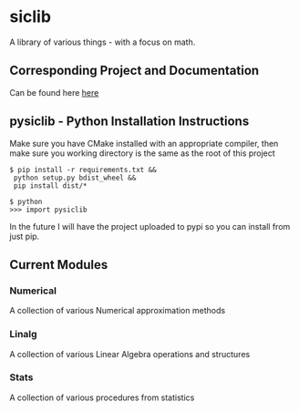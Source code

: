 # siclib

A library of various things - with a focus on math.

## Corresponding Project and Documentation
Can be found here <a href ="https://shameekconyers.com/projects/siclib">here</a>

## pysiclib -  Python Installation Instructions
<!-- ```shell
pip install sicnumerical
``` -->
Make sure you have CMake installed with an appropriate compiler, then make sure
you working directory is the same as the root of this project
```shell
$ pip install -r requirements.txt &&
 python setup.py bdist_wheel &&
 pip install dist/*

$ python
>>> import pysiclib
```


In the future I will have the project uploaded to pypi so you can install from
just pip.

## Current Modules

### Numerical
A collection of various Numerical approximation methods

### Linalg
A collection of various Linear Algebra operations and structures

### Stats
A collection of various procedures from statistics
